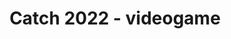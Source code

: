 ---
layout: post
title: Catch 2022 - videogame
description: a project with a background image
img: /img/12.jpg
---